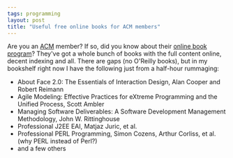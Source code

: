 ```yaml
---
tags: programming
layout: post
title: "Useful free online books for ACM members"
---
```




Are you an <a href="http://www.acm.org/">ACM</a> member? If so, did you know about their <a href="http://pd.acm.org/books/books.cfm">online book program</a>? They've got a whole bunch of books with the full content online, decent indexing and all. There are gaps (no O'Reilly books), but in my bookshelf right now I have the following just from a half-hour rummaging:

<p><ul>
  <li>About Face 2.0: The Essentials of Interaction Design, Alan Cooper and Robert Reimann</li>
  <li>Agile Modeling: Effective Practices for eXtreme Programming and the Unified Process, Scott Ambler</li>
  <li>Managing Software Deliverables: A Software Development Management Methodology, John W. Rittinghouse</li>
  <li>Professional J2EE EAI, Matjaz Juric, et al.</li>
  <li>Professional PERL Programming, Simon Cozens, Arthur Corliss, et al. (why PERL instead of Perl?)</li>
  <li>and a few others</li>
</ul>


